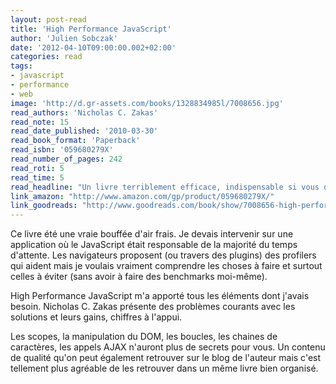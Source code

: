 ```yaml
---
layout: post-read
title: 'High Performance JavaScript'
author: 'Julien Sobczak'
date: '2012-04-10T09:00:00.002+02:00'
categories: read
tags:
- javascript
- performance
- web
image: 'http://d.gr-assets.com/books/1328834985l/7008656.jpg'
read_authors: 'Nicholas C. Zakas'
read_note: 15
read_date_published: '2010-03-30'
read_book_format: 'Paperback'
read_isbn: '059680279X'
read_number_of_pages: 242
read_roti: 5
read_time: 5
read_headline: "Un livre terriblement efficace, indispensable si vous devez écrire du code optimisé en JavaScript. La plupart des règles sont profitables sans que celui nuise la compréhension du code. Pourquoi s'en priver !"
link_amazon: "http://www.amazon.com/gp/product/059680279X/"
link_goodreads: "http://www.goodreads.com/book/show/7008656-high-performance-javascript"
---
```



Ce livre été une vraie bouffée d'air frais. Je devais intervenir sur une application où le JavaScript était responsable de la majorité du temps d'attente. Les navigateurs proposent (ou travers des plugins) des profilers qui aident mais je voulais vraiment comprendre les choses à faire et surtout celles à éviter (sans avoir à faire des benchmarks moi-même).

High Performance JavaScript m'a apporté tous les éléments dont j'avais besoin. Nicholas C. Zakas présente des problèmes courants avec les solutions et leurs gains, chiffres à l'appui.

Les scopes, la manipulation du DOM, les boucles, les chaines de caractères, les appels AJAX n'auront plus de secrets pour vous. Un contenu de qualité qu'on peut également retrouver sur le blog de l'auteur mais c'est tellement plus agréable de les retrouver dans un même livre bien organisé.

